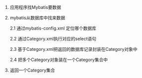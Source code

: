 1. 应用程序找Mybatis要数据
2. mybatis从数据库中找来数据

    2.1 通过mybatis-config.xml 定位哪个数据库

    2.2 通过Category.xml执行对应的select语句

    2.3 基于Category.xml把返回的数据库记录封装在Category对象中

    2.4 把多个Category对象装在一个Category集合中

3. 返回一个Category集合